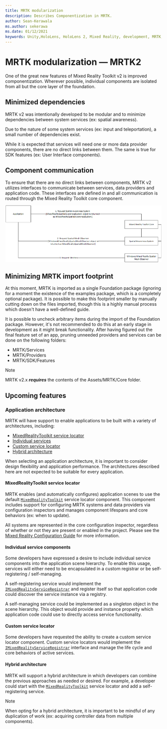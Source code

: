 ```yaml
---
title: MRTK modularization
description: Describes Componentization in MRTK.
author: Sean-Kerawala
ms.author: sekerawa
ms.date: 01/12/2021
keywords: Unity,HoloLens, HoloLens 2, Mixed Reality, development, MRTK,
---
```


# MRTK modularization &#8212; MRTK2

One of the great new features of Mixed Reality Toolkit v2 is improved componentization. Wherever possible, individual components are isolated from all but the core layer of the foundation.

## Minimized dependencies

MRTK v2 was intentionally developed to be modular and to minimize dependencies between system services
(ex: spatial awareness).

Due to the nature of some system services (ex: input and teleportation), a small number of dependencies exist.

While it is expected that services will need one or more data provider components, there are no direct links
between them. The same is true for SDK features (ex: User Interface components).

## Component communication

To ensure that there are no direct links between components, MRTK v2 utilizes interfaces to communicate between
services, data providers and application code. These interfaces are defined in and all communication is routed
through the Mixed Reality Toolkit core component.

![Using the spatial awareness system via interfaces](../features/images/packaging/AccessingViaInterfaces.png)

## Minimizing MRTK import footprint

At this moment, MRTK is imported as a single Foundation package (ignoring for a moment the existence of the examples package, which is a completely optional package). It is possible to make this footprint smaller by manually cutting down on the files imported, though this is a highly manual process which doesn't have a well-defined guide.

It is possible to uncheck arbitrary items during the import of the Foundation package. However, it's not recommended to do this at an early stage in development as it might break functionality. After having figured out the final feature set of an app, pruning unneeded providers and services can be done on the following folders:

- MRTK/Services
- MRTK/Providers
- MRTK/SDK/Features

> [!NOTE]
> MRTK v2.x **_requires_** the contents of the Assets/MRTK/Core folder.

## Upcoming features

### Application architecture

MRTK will have support to enable applications to be built with a variety of architectures, including:

- [MixedRealityToolkit service locator](#mixedrealitytoolkit-service-locator)
- [Individual services](#individual-service-components)
- [Custom service locator](#custom-service-locator)
- [Hybrid architecture](#hybrid-architecture)

When selecting an application architecture, it is important to consider design flexibility and application performance. The architectures described here are not expected to be suitable for every application.

#### MixedRealityToolkit service locator

MRTK enables (and automatically configures) application scenes to use the default [`MixedRealityToolkit`](xref:Microsoft.MixedReality.Toolkit.MixedRealityToolkit?view=mixed-reality-toolkit-unity-2020-dotnet-2.8.0&preserve-view=true) service locator component. This component includes support for configuring MRTK systems and data providers via configuration inspectors and manages component lifespans and core behaviors (ex: when to update).

All systems are represented in the core configuration inspector, regardless of whether or not they are present or enabled in the project. Please see the [Mixed Reality Configuration Guide](../configuration/mixed-reality-configuration-guide.md) for more
information.

#### Individual service components

Some developers have expressed a desire to include individual service components into the application scene hierarchy. To enable this usage, services will either need to be encapsulated in a custom registrar or be self-registering / self-managing.

A self-registering service would implement the [`IMixedRealityServiceRegistrar`](xref:Microsoft.MixedReality.Toolkit.IMixedRealityServiceRegistrar?view=mixed-reality-toolkit-unity-2020-dotnet-2.8.0&preserve-view=true) and register itself so that application code could discover the service instance via a registry.

A self-managing service could be implemented as a singleton object in the scene hierarchy. This object would provide
and instance property which application code could use to directly access service functionality.

#### Custom service locator

Some developers have requested the ability to create a custom service locator component. Custom service locators would implement the [`IMixedRealityServiceRegistrar`](xref:Microsoft.MixedReality.Toolkit.IMixedRealityServiceRegistrar?view=mixed-reality-toolkit-unity-2020-dotnet-2.8.0&preserve-view=true) interface and manage the life cycle and core behaviors of active services.

#### Hybrid architecture

MRTK will support a hybrid architecture in which developers can combine the previous approaches as needed or desired. For example, a developer could start with the [`MixedRealityToolkit`](xref:Microsoft.MixedReality.Toolkit.MixedRealityToolkit?view=mixed-reality-toolkit-unity-2020-dotnet-2.8.0&preserve-view=true) service locator and add a self-registering
service.

> [!NOTE]
> When opting for a hybrid architecture, it is important to be mindful of any duplication of work (ex: acquiring controller data from multiple components).

